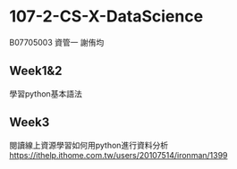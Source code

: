 # 107-2-CS-X-DataScience
B07705003 資管一 謝侑均

## Week1&2
學習python基本語法

## Week3
閱讀線上資源學習如何用python進行資料分析 \
https://ithelp.ithome.com.tw/users/20107514/ironman/1399

